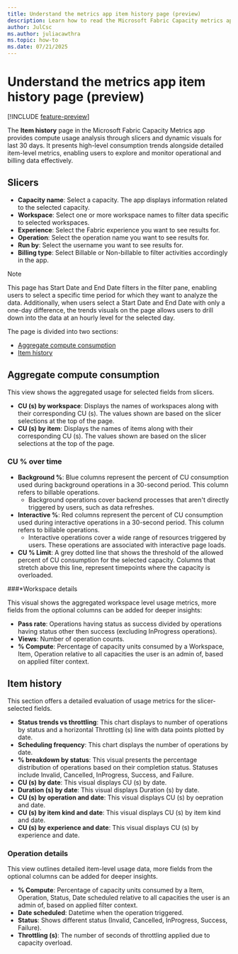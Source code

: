 ```yaml
---
title: Understand the metrics app item history page (preview)
description: Learn how to read the Microsoft Fabric Capacity metrics app's item history page.
author: JulCsc
ms.author: juliacawthra
ms.topic: how-to
ms.date: 07/21/2025
---
```


# Understand the metrics app item history page (preview)

[!INCLUDE [feature-preview](../includes/feature-preview-note.md)]

The **Item history** page in the Microsoft Fabric Capacity Metrics app provides compute usage analysis through slicers and dynamic visuals for last 30 days. It presents high-level consumption trends alongside detailed item-level metrics, enabling users to explore and monitor operational and billing data effectively.

## Slicers

- **Capacity name**: Select a capacity. The app displays information related to the selected capacity.
- **Workspace**: Select one or more workspace names to filter data specific to selected workspaces.
- **Experience**: Select the Fabric experience you want to see results for.
- **Operation**: Select the operation name you want to see results for. 
- **Run by**: Select the username you want to see results for.
- **Billing type**: Select Billable or Non-billable to filter activities accordingly in the app.

> [!NOTE]
> This page has Start Date and End Date filters in the filter pane, enabling users to select a specific time period for which they want to analyze the data. Additionally, when users select a Start Date and End Date with only a one-day difference, the trends visuals on the page allows users to drill down into the data at an hourly level for the selected day.

The page is divided into two sections:

- [Aggregate compute consumption](#aggregate-compute-consumption)
- [Item history](#item-history)

## Aggregate compute consumption

This view shows the aggregated usage for selected fields from slicers.

- **CU (s) by workspace**: Displays the names of workspaces along with their corresponding CU (s). The values shown are based on the slicer selections at the top of the page.
- **CU (s) by item**: Displays the names of items along with their corresponding CU (s). The values shown are based on the slicer selections at the top of the page.


### CU % over time

- **Background %**: Blue columns represent the percent of CU consumption used during background operations in a 30-second period. This column refers to billable operations.
  - Background operations cover backend processes that aren't directly triggered by users, such as data refreshes.
- **Interactive %**: Red columns represent the percent of CU consumption used during interactive operations in a 30-second period. This column refers to billable operations.
  - Interactive operations cover a wide range of resources triggered by users. These operations are associated with interactive page loads.
- **CU % Limit**: A grey dotted line that shows the threshold of the allowed percent of CU consumption for the selected capacity. Columns that stretch above this line, represent timepoints where the capacity is overloaded.

###*Workspace details

This visual shows the aggregated workspace level usage metrics, more fields from the optional columns can be added for deeper insights:

- **Pass rate**: Operations having status as success divided by operations having status other then success (excluding InProgress operations).
- **Views**: Number of operation counts.
- **% Compute**: Percentage of capacity units consumed by a Workspace, Item, Operation relative to all capacities the user is an admin of, based on applied filter context.

## Item history

This section offers a detailed evaluation of usage metrics for the slicer-selected fields.

- **Status trends vs throttling**: This chart displays to number of operations by status and a horizontal Throttling (s) line with data points plotted by date.
- **Scheduling frequency**: This chart displays the number of operations by date.
- **% breakdown by status**: This visual presents the percentage distribution of operations based on their completion status. Statuses include Invalid, Cancelled, InProgress, Success, and Failure.
- **CU (s) by date**: This visual displays CU (s) by date.
- **Duration (s) by date**: This visual displays Duration (s) by date.
- **CU (s) by operation and date**: This visual displays CU (s) by oepration and date.
- **CU (s) by item kind and date**: This visual displays CU (s) by item kind and date.
- **CU (s) by experience and date**: This visual displays CU (s) by experience and date.

### Operation details

This view outlines detailed item-level usage data, more fields from the optional columns can be added for deeper insights.

- **% Compute**: Percentage of capacity units consumed by a Item, Operation, Status, Date scheduled relative to all capacities the user is an admin of, based on applied filter context.
- **Date scheduled**: Datetime when the operation triggered.
- **Status**: Shows different status (Invalid, Cancelled, InProgress, Success, Failure).
- **Throttling (s)**:  The number of seconds of throttling applied due to capacity overload.
